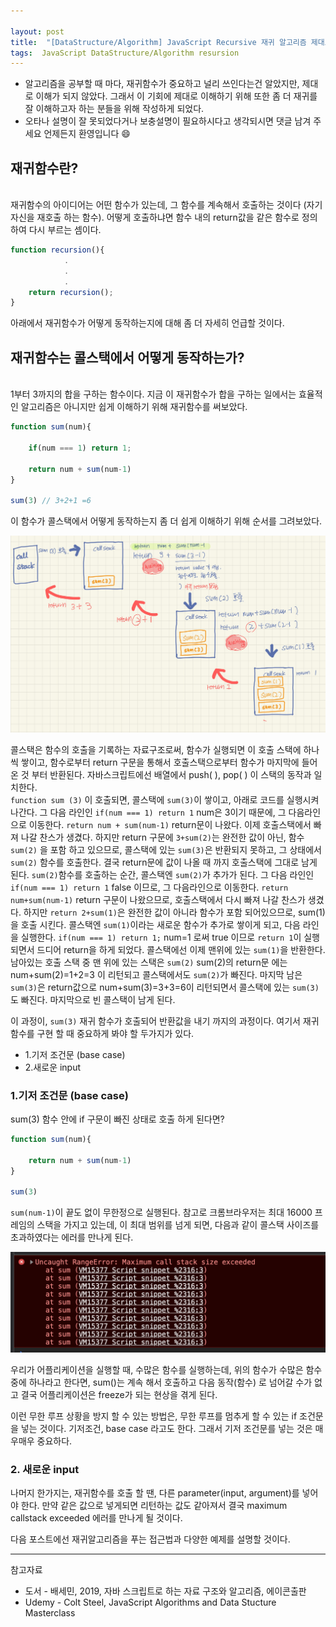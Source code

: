 ```yaml
---

layout: post
title:  "[DataStructure/Algorithm] JavaScript Recursive 재귀 알고리즘 제대로 이해하기 [1]"
tags:  JavaScript DataStructure/Algorithm resursion
---
```



* 알고리즘을 공부할 때 마다, 재귀함수가 중요하고 널리 쓰인다는건 알았지만, 제대로 이해가 되지 않았다. 그래서 이 기회에 제대로 이해하기 위해 또한 좀 더 재귀를 잘 이해하고자 하는 분들을 위해 작성하게 되었다.
* 오타나 설명이 잘 못되었다거나 보충설명이 필요하시다고 생각되시면 댓글 남겨 주세요 언제든지 환영입니다 😄


## 재귀함수란?

\
재귀함수의 아이디어는 어떤 함수가 있는데, 그 함수를 계속해서 호출하는 것이다 (자기자신을 재호출 하는 함수). 어떻게 호출하냐면 함수 내의 return값을 같은 함수로 정의 하여 다시 부르는 셈이다. 

```javascript
function recursion(){
            .
            .
            .
    return recursion();
}
```
 아래에서 재귀함수가 어떻게 동작하는지에 대해 좀 더 자세히 언급할 것이다.



<!-- ## 재귀 왜 중요하죠? 어디에 쓰이죠?

재귀함수는 어디에나 쓰인다. 많이 쓰이기 때문에 그만큼 중요하다고 생각한다. 심지어 우리가 재귀함수를 써놓고도 재귀함수인줄 모르고 쓰는 경우도 있다. 

자바스크립트에서 Ajax 통신 할 때, JSON.parse / JSON.stringfy 를 쓰는데  

JSON.parse 를 이루는 코드가 대부분 재귀를 이용한 함수가 많이 쓰여졌다.

document.getElementById,
DOM traversal algorithms
에서도 쓰인다.  -->

## 재귀함수는 콜스택에서 어떻게 동작하는가?

\
1부터 3까지의 합을 구하는 함수이다. 지금 이 재귀함수가 합을 구하는 일에서는 효율적인 알고리즘은 아니지만 쉽게 이해하기 위해 재귀함수를 써보았다. 

```javascript
function sum(num){
    
    if(num === 1) return 1;

    return num + sum(num-1) 
}

sum(3) // 3+2+1 =6

```
 

이 함수가 콜스택에서 어떻게 동작하는지 좀 더 쉽게 이해하기 위해 순서를 그려보았다.

![image](/assets/recursion.png)

콜스택은 함수의 호출을 기록하는 자료구조로써, 함수가 실행되면 이 호출 스택에 하나씩 쌓이고, 함수로부터 return 구문을 통해서 호출스택으로부터 함수가 마지막에 들어온 것 부터 반환된다.
자바스크립트에선 배열에서 push( ), pop( ) 이 스택의 동작과 일치한다.\
`function sum (3)` 이 호출되면, 콜스택에 `sum(3)`이 쌓이고, 아래로 코드를 실행시켜 나간다. 그 다음 라인인 
`if(num === 1) return 1` num은 3이기 때문에, 그 다음라인으로 이동한다. 
`return num + sum(num-1)` return문이 나왔다. 이제 호출스택에서 빠져 나갈 찬스가 생겼다. 하지만 return 구문에 `3+sum(2)`는 완전한 값이 아닌, 함수 `sum(2)` 을 포함 하고 있으므로, 콜스택에 있는 `sum(3)`은 반환되지 못하고, 그 상태에서 `sum(2)` 함수를 호출한다. 결국 return문에 값이 나올 때 까지 호출스택에 그대로 남게 된다. `sum(2)`함수를 호출하는 순간, 콜스택엔 `sum(2)`가 추가가 된다. 그 다음 라인인 `if(num === 1) return 1` false 이므로, 그 다음라인으로 이동한다.
`return num+sum(num-1)` return 구문이 나왔으므로, 호출스택에서 다시 빠져 나갈 찬스가 생겼다. 하지만 `return 2+sum(1)`은 완전한 값이 아니라 함수가 포함 되어있으므로, sum(1)을 호출 시킨다. 
콜스택엔 `sum(1)`이라는 새로운 함수가 추가로 쌓이게 되고, 다음 라인을 실행한다. `if(num === 1) return 1;` num=1 로써 true 이므로 `return 1`이 실행되면서 드디어 return을 하게 되었다. 콜스택에선 이제 맨위에 있는 `sum(1)`을 반환한다. 
남아있는 호출 스택 중 맨 위에 있는 스택은 `sum(2)` sum(2)의 return문 에는 num+sum(2)=1+2=3 이 리턴되고 콜스택에서도 `sum(2)`가 빠진다. 마지막 남은 `sum(3)`은 return값으로 num+sum(3)=3+3=6이 리턴되면서 콜스택에 있는 `sum(3)`도 빠진다. 마지막으로 빈 콜스택이 남게 된다.

이 과정이, `sum(3)` 재귀 함수가 호출되어 반환값을 내기 까지의 과정이다.
여기서 재귀함수를 구현 할 때 중요하게 봐야 할 두가지가 있다.  

* 1.기저 조건문 (base case)
* 2.새로운 input 

### 1.기저 조건문 (base case)

sum(3) 함수 안에 if 구문이 빠진 상태로 호출 하게 된다면?

```javascript
function sum(num){
    
    return num + sum(num-1) 
}

sum(3)

```

`sum(num-1)`이 끝도 없이 무한정으로 실행된다. 참고로 크롬브라우저는 최대 16000 프레임의 스택을 가지고 있는데, 이 최대 범위를 넘게 되면, 다음과 같이 콜스택 사이즈를 초과하였다는 에러를 만나게 된다. 

![image](/assets/recursion1.png)

우리가 어플리케이션을 실행할 때, 수많은 함수를 실행하는데, 위의 함수가 수많은 함수중에 하나라고 한다면, sum()는 계속 해서 호출하고 다음 동작(함수) 로 넘어갈 수가 없고 결국 어플리케이션은 freeze가 되는 현상을 겪게 된다. 

이런 무한 루프 상황을 방지 할 수 있는 방법은, 무한 루프를 멈추게 할 수 있는 if 조건문을 넣는 것이다. 기저조건, base case 라고도 한다. 그래서 기저 조건문를 넣는 것은 매우매우 중요하다.

### 2. 새로운 input
나머지 한가지는, 재귀함수를 호출 할 땐, 다른 parameter(input, argument)를 넣어야 한다. 만약 같은 값으로 넣게되면 리턴하는 값도 같아져서 결국 maximum callstack exceeded  에러를 만나게 될 것이다.

다음 포스트에선 재귀알고리즘을 푸는 접근법과 다양한 예제를 설명할 것이다. 

---

참고자료

* 도서 - 배세민, 2019, 자바 스크립트로 하는 자료 구조와 알고리즘, 에이콘출판 
* Udemy - Colt Steel, JavaScript Algorithms and Data Stucture Masterclass 


